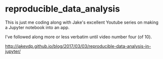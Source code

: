 # reproducible_data_analysis
This is just me coding along with Jake's excellent Youtube series on making a
Jupyter notebook into an app.

I've followed along more or less verbatim until video number four (of 10).


http://jakevdp.github.io/blog/2017/03/03/reproducible-data-analysis-in-jupyter/
